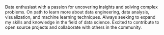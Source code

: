 ﻿Data enthusiast with a passion for uncovering insights and solving complex problems. On path to learn more about data engineering, data analysis, visualization, and machine learning techniques. Always seeking to expand my skills and knowledge in the field of data science. Excited to contribute to open source projects and collaborate with others in the community.
